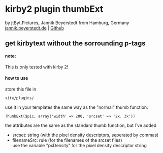 # kirby2 plugin thumbExt
by jtByt.Pictures, Jannik Beyerstedt from Hamburg, Germany  
[jannik.beyerstedt.de](http://jannik.beyerstedt.de) | [Github](https://github.com/jtByt-Pictures)  


## get kirbytext without the sorrounding p-tags

#### note:
This is only tested with kirby 2!

#### how to use
store this file in
	
	site/plugins/

use it in your templates the same way as the "normal" thumb function:

    ThumbExt($pic, array('width' => 200, 'srcset' => '2x, 3x'))
    
the attributes are the same as the standard thumb function, but I´ve added:

- srcset: string (with the pixel density descriptors, seperated by commas)
- filenameSrc: rule (for the filenames of the srcset files)  
use the variable "pxDensity" for the pixel density descriptor string

